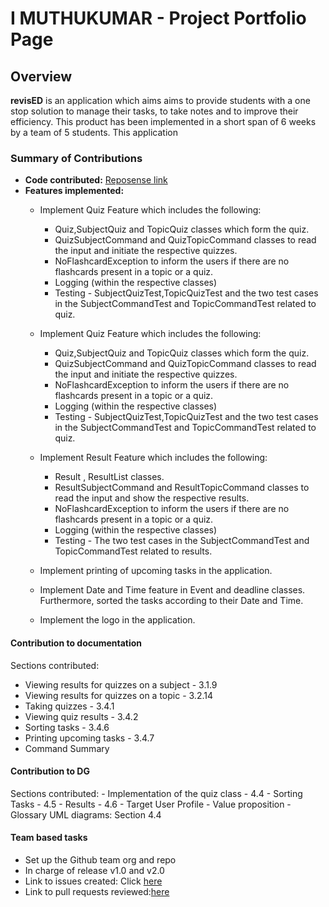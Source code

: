 # I MUTHUKUMAR - Project Portfolio Page

## Overview
**revisED** is an application which aims aims to provide students with a one stop solution to manage their tasks, to take  notes
 and to improve their efficiency.
 This product has been implemented in a short span of 6 weeks by a team of 5 students. This application


### Summary of Contributions
* **Code contributed:** [Reposense link](https://nus-cs2113-ay2021s1.github.io/tp-dashboard/#breakdown=true&search=syncode98)
* **Features implemented:** 
    * Implement Quiz Feature which includes the following:
         - Quiz,SubjectQuiz and TopicQuiz classes which form the quiz.
         - QuizSubjectCommand and QuizTopicCommand classes to read the input and initiate the respective quizzes.
         - NoFlashcardException to inform the users if there are no flashcards present in a topic or a quiz.
         - Logging (within the respective classes)
         - Testing - SubjectQuizTest,TopicQuizTest and the two test cases in the SubjectCommandTest and  TopicCommandTest related to quiz.

    * Implement Quiz Feature which includes the following:
        - Quiz,SubjectQuiz and TopicQuiz classes which form the quiz.
        - QuizSubjectCommand and QuizTopicCommand classes to read the input and initiate the respective quizzes.
        - NoFlashcardException to inform the users if there are no flashcards present in a topic or a quiz.
        - Logging (within the respective classes)
        - Testing - SubjectQuizTest,TopicQuizTest and the two test cases in the SubjectCommandTest and  TopicCommandTest related to quiz.
    
    * Implement Result Feature which includes the following:
        - Result , ResultList classes.
        - ResultSubjectCommand and ResultTopicCommand classes to read the input and show the respective results.
        - NoFlashcardException to inform the users if there are no flashcards present in a topic or a quiz.
        - Logging (within the respective classes)
        - Testing -  The two test cases in the SubjectCommandTest and TopicCommandTest related to results.
       
    * Implement printing of upcoming tasks in the application.
 
    * Implement Date and Time feature in Event and deadline classes. Furthermore, sorted the tasks according to their Date and Time.
 
    * Implement the logo in the application.
 
 #### Contribution to documentation
  Sections contributed: 
  - Viewing results for quizzes on a subject - 3.1.9
  - Viewing results for quizzes on a topic - 3.2.14
  - Taking quizzes - 3.4.1
  - Viewing quiz results - 3.4.2
  - Sorting tasks - 3.4.6
  - Printing upcoming tasks - 3.4.7
  - Command Summary

 
 #### Contribution to DG
 Sections contributed: 
    - Implementation of the quiz class - 4.4
    - Sorting Tasks - 4.5
    - Results - 4.6
    - Target User Profile
    - Value proposition
    - Glossary
  UML diagrams: Section 4.4 
 
 #### Team based tasks
- Set up the Github team org and repo <br>
- In charge of release v1.0 and v2.0 <br>
-  Link to issues created: Click [here](https://github.com/AY2021S1-CS2113T-W13-1/tp/issues/created_by/syncode98)
- Link to pull requests reviewed:[here](https://github.com/AY2021S1-CS2113T-W13-1/tp/pulls?q=is%3Apr+is%3Aopen+reviewed-by%3A%40me)